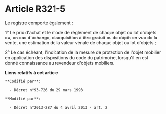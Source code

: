 # Article R321-5

Le registre comporte également : 

1° Le prix d'achat et le mode de règlement de chaque objet ou lot d'objets ou, en cas d'échange, d'acquisition à titre
gratuit ou de dépôt en vue de la vente, une estimation de la valeur vénale de chaque objet ou lot d'objets ; 

2° Le cas échéant, l'indication de la mesure de protection de l'objet mobilier en application des dispositions du code du
patrimoine, lorsqu'il en est donné connaissance au revendeur d'objets mobiliers.

**Liens relatifs à cet article**

	**Codifié par**:

	  - Décret n°93-726 du 29 mars 1993

	**Modifié par**:

	  - Décret n°2013-287 du 4 avril 2013 - art. 2
